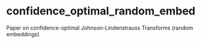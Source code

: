 # confidence_optimal_random_embed
Paper on confidence-optimal Johnson-Lindenstrauss Transforms (random embeddings)
